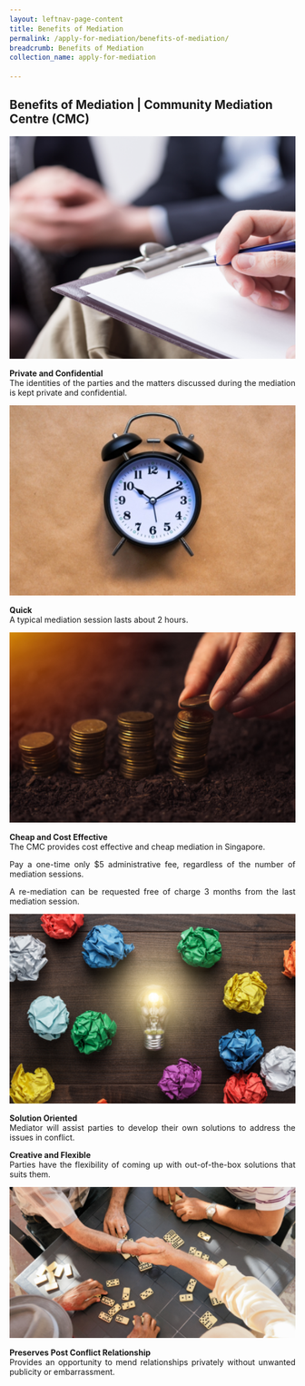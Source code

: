 ```yaml
---
layout: leftnav-page-content
title: Benefits of Mediation
permalink: /apply-for-mediation/benefits-of-mediation/
breadcrumb: Benefits of Mediation
collection_name: apply-for-mediation

---
```


Benefits of Mediation | Community Mediation Centre (CMC)
---

<div class="image"><img src="/images/1525057853270.png/" title="Benefits of Mediation 1" alt="Benefits of Mediation 1" style="width: 600px"></div>

<p style="text-align: justify"><b>Private and Confidential</b><br>
The identities of the parties and the matters discussed during the mediation is kept private and confidential.</p>

<div class="image"><img src="/images/1503990395999.jpg/" title="Benefits of Mediation 2" alt="Benefits of Mediation 2" style="width: 600px"></div>

<p style="text-align: justify"><b>Quick</b><br>
A typical mediation session lasts about 2 hours.</p>

<div class="image"><img src="/images/1503990421802.png/" title="Benefits of Mediation 3" alt="Benefits of Mediation 3" style="width: 600px"></div>

<p style="text-align: justify"><b>Cheap and Cost Effective</b><br>
The CMC provides cost effective and cheap mediation in Singapore.</p>

<p style="text-align: justify">Pay a one-time only $5 administrative fee, regardless of the number of mediation sessions.</p>

<p style="text-align: justify">A re-mediation can be requested free of charge 3 months from the last mediation session.</p>

<div class="image"><img src="/images/1503990446466.png" title="Benefits of Mediation 4" alt="Benefits of Mediation 4" style="width: 600px"></div>

<p style="text-align: justify"><b>Solution Oriented</b><br>
Mediator will assist parties to develop their own solutions to address the issues in conflict.</p>

<p style="text-align: justify"><b>Creative and Flexible</b><br>
Parties have the flexibility of coming up with out-of-the-box solutions that suits them.</p>

<div class="image"><img src="/images/1503990466123.png/" title="Benefits of Mediation 5" alt="Benefits of Mediation 5"  style="width: 600px"></div>

<p style="text-align: justify"><b>Preserves Post Conflict Relationship</b><br>
Provides an opportunity to mend relationships privately without unwanted publicity or embarrassment.</p>
